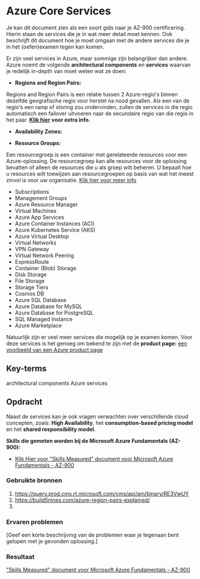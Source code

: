 # Azure Core Services

Je kan dit document zien als een soort gids naar je AZ-900 certificering. Hierin staan de services die je in wat meer detail moet kennen.
Ook beschrijft dit document hoe je moet omgaan met de andere services die je in het (oefen)examen tegen kan komen.

Er zijn veel services in Azure, maar sommige zijn belangrijker dan andere. Azure noemt de volgende **architectural components** en **services** 
waarvan je redelijk in-depth van moet weten wat ze doen:

- **Regions and Region Pairs:**

Regions and Region Pairs is een relatie tussen 2 Azure-regio's binnen dezelfde geografische regio voor herstel na nood gevallen.
Als een van de regio's een ramp of storing zou ondervinden, zullen de services in die regio automatisch een failover uitvoeren naar de secundaire regio
van die regio in het paar. [**Klik hier**](https://build5nines.com/azure-region-pairs-explained/) **voor extra info.**

- **Availability Zones:**



- **Resource Groups:**

Een resourcegroep is een container met gerelateerde resources voor een Azure-oplossing. De resourcegroep kan alle resources voor de oplossing bevatten
of alleen de resources die u als groep wilt beheren. U bepaalt hoe u resources wilt toewijzen aan resourcegroepen op basis van wat het meest zinvol is voor uw organisatie.
[Klik hier voor meer info](https://docs.microsoft.com/nl-nl/azure/azure-resource-manager/management/manage-resource-groups-portal)

- Subscriptions
- Management Groups
- Azure Resource Manager
- Virtual Machines
- Azure App Services
- Azure Container Instances (ACI)
- Azure Kubernetes Service (AKS)
- Azure Virtual Desktop
- Virtual Networks
- VPN Gateway
- Virtual Network Peering
- ExpressRoute
- Container (Blob) Storage
- Disk Storage
- File Storage
- Storage Tiers
- Cosmos DB
- Azure SQL Database
- Azure Database for MySQL
- Azure Database for PostgreSQL
- SQL Managed Instance
- Azure Marketplace

Natuurlijk zijn er veel meer services die mogelijk op je examen komen. Voor deze services is het genoeg om bekend te zijn met de **product page:**
[een voorbeeld van een Azure product page](https://azure.microsoft.com/en-us/services/devops/pipelines/)


## Key-terms
architectural components
Azure services

## Opdracht
Naast de services kan je ook vragen verwachten over verschillende cloud concepten, zoals:
**High Availability**, het **consumption-based pricing model** en het **shared responsibility model**.

**Skills die gemeten worden bij de Microsoft Azure Fundamentals (AZ-900):**
- [Klik Hier voor "Skills Measured" document voor Microsoft Azure Fundamentals - AZ-900](https://query.prod.cms.rt.microsoft.com/cms/api/am/binary/RE3VwUY)

### Gebruikte bronnen
1. https://query.prod.cms.rt.microsoft.com/cms/api/am/binary/RE3VwUY
2. https://build5nines.com/azure-region-pairs-explained/
3. 

### Ervaren problemen
[Geef een korte beschrijving van de problemen waar je tegenaan bent gelopen met je gevonden oplossing.]

### Resultaat
["Skills Measured" document voor Microsoft Azure Fundamentals - AZ-900](https://query.prod.cms.rt.microsoft.com/cms/api/am/binary/RE3VwUY)
